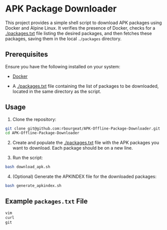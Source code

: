 # APK Package Downloader

This project provides a simple shell script to download APK packages using Docker and Alpine Linux. It verifies the presence of Docker, checks for a [./packages.txt](packages.txt) file listing the desired packages, and then fetches these packages, saving them in the local `./packages` directory.

## Prerequisites

Ensure you have the following installed on your system:

- [Docker](https://www.docker.com/)

- A [./packages.txt](packages.txt) file containing the list of packages to be downloaded, located in the same directory as the script.

## Usage

1. Clone the repository:

```bash
git clone git@github.com:rbourgeat/APK-Offline-Package-Downloader.git
cd APK-Offline-Package-Downloader
```

2. Create and populate the [./packages.txt](packages.txt) file with the APK packages you want to download. Each package should be on a new line.

3. Run the script:

```bash
bash download_apk.sh
```

4. (Optional) Generate the APKINDEX file for the downloaded packages:

```bash
bash generate_apkindex.sh
```

## Example `packages.txt` File

```txt
vim
curl
git
```
